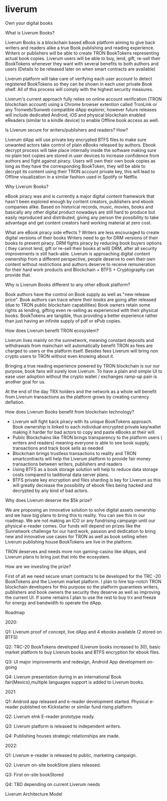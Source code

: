 # liverum

Own your digital books



What is Liverum Books?

Liverum Books is a blockchain based eBook platform aiming to give back writers and readers alike a true Book publishing and reading experience. 
Writers or publishers will be able to create TRON BookTokens representing actual book copies.
Liverum users will be able to buy, lend, gift, re-sell their BookTokens whenever they want with several benefits to both authors and users (Details to be released later on when smart contracts are available)

Liverum platform will take care of verifying each user account to detect registered BookTokens so they can be shown in each user private Book shelf. All of this process will comply with the highest security measures.

Liverum's current approach fully relies on online account verification (TRON blockchain account) using a Chrome browser extention called TronLink or any Tronweb/Sunweb compatible dApp explorer, however future releases will include dedicated Android, iOS and physical blockchain enabled eReaders (similar to a kindle device) to enable Offline book access as well.

Is Liverum secure for writers/publishers and readers? How?

Liverum dApp will use private key encrypted BTFS files to make sure unwanted actors take control of plain eBooks released by authors. Ebook decrypt process will take place internally inside the software making sure no plain text copies are stored in user devices to increase confidence from authors and fight against piracy. Users will own their own book copies as long as they have the corresponding BookToken, they will be able to decrypt its content using their TRON account private key, this will lead to Offline visualization in a similar fashion used in Spotify or Netflix. 

Why Liverum Books?

eBook piracy was and is currently a major digital content framework that hasn't been explored enough by content creators, publishers and ebook companies alike. Based on historical records, music, movies, books and basically any other digital product nowadays are still hard to produce but easily reproduced and distributed, giving any person the possibility to take advantage and get content creators hard working material at zero cost. 

What are eBook piracy side effects ?
Writers are less encouraged to create digital versions of their books 
Writers need to go for DRM versions of their books to prevent piracy.
DRM fights piracy by reducing book buyers options ( they cannot lend, gift or re-sell their books at will)
DRM, after all security improvements is still hack-able.
Liverum is approaching digital content ownership from a  different perspective, people deserve to own their own content without restrictions and authors deserve to receive remuneration for their hard work products and Blockchain + BTFS + Cryptography can provide that.


Why is Liverum Books different to any other eBook platform?

Book authors have the control on Book supply as well as "new release price".
Book authors can trace where their books are going after released (due to TRON public blockchain capabilities)
Book owners retain some rights as lending, gifting even re-selling as experienced with their physical books.
BookTokens are tangible, thus providing a better experience rather than just having an infinite supply of pdf or ePub copies.


How does Liverum benefit TRON ecosystem?


Liverum lives mainly on the sunnetwork, meaning constant deposits and withdrawals from mainchain will automatically benefit TRON as fees are charged to users or the platform itself.
Besides fees Liverum will bring non crypto users to TRON without  even knowing about it.

Bringing a true reading experience powered by TRON blockchain is our our purpose, book fans will surely love Liverum.
To have a plain and simple UI to ease user adoption without the crypto wallet / exchanges ramp-up pain is another goal for us.

At the end of the day TRX holders and the network as a whole will benefit from Liverum transactions as the platform grows by creating currency deflation.


How does Liverum Books benefit from blockchain technology?

- Liverum will fight back piracy with its unique BookTokens approach. Book ownership is linked to each individual encrypted private key/wallet making it harder for bad actors to copy and paste eBooks at their will.
- Public Blockchains like TRON brings transparency to the platform users ( writers and readers) meaning everyone is able to see book supply, transactions and track book sells as needed
- Blockchain brings trustless transactions to reality and TRON smartcontracts will help the  Liverum platform to provide fair money transactions between writers, publishers and readers
- Using BTFS as a book storage solution will help to reduce data storage costs compared to taditional data server plans.
- BTFS private key encryption and files sharding is key for Liverum as this will greatly decrease the possibility of ebook files being hacked and decrypted by any kind of bad actors.


Why does Liverum deserve the $5k prize?

We are proposing an innovative solution to solve digital assets ownership and we have big plans to bring this to reality. You can see this in our roadmap.
We are not making an ICO or any fundrising campaign until our physical e-reader comes. Our funds will depend on prizes like the Sunnetwork challenge for our hard work, passion and dedication to bring new and innovative use cases for TRON as well as book selling when Liverum publishing house BookTokens are live in the platform.

TRON deserves and needs more non gaming-casino like dApps, and Liverum plans to bring just that into the ecosystem.


How are we investing the prize? 

First of all we need secure smart contracts to be developed for the TRC -20 BookTokens and the Liverum market platform. I plan to hire top-notch TRON blockchain developers for this purpose so the platform guarantees writers, publishers and book owners the security they deserve as well as improving the current UI.
If some remains I plan to use the rest to buy trx and freeze for energy and bandwidth to operate the dApp.



Roadmap 

2020:

Q1: Liverum proof of concept, live dApp and 4 ebooks available (2 stored on BTFS)

Q2: TRC-20 BookTokens developed (Liverum books increased to 30), basic market platform to buy Liverum books and BTFS encryption for ebook files.

Q3: UI major improvements and redesign, Android App development on-going

Q4: Liverum presentation during in an international Book fair(Mexico),multiple languages support is added to Liverum books.

2021:

Q1: Android app released and e-reader development started. Physical e-reader published on Kickstarter or similar fund rising platform.

Q2: Liverum eInk E-reader prototype ready.

Q3: Liverum platform is released to independent writers.

Q4: Publishing houses strategic relationships are made.

2022:

Q1: Liverum e-reader is released to public, marketing campaign.

Q2: Liverum on-site bookStore plans released.

Q3: First on-site bookStored

Q4: TBD depending on current Liverum needs


Liverum Architecture Model



